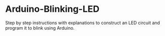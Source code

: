 # Arduino-Blinking-LED
Step by step instructions with explanations to construct an LED circuit and program it to blink using Arduino.
